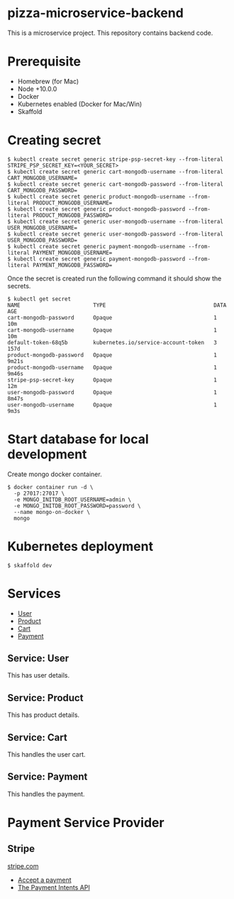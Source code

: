 # pizza-microservice-backend
This is a microservice project. This repository contains backend code.

# Prerequisite

* Homebrew (for Mac)
* Node +10.0.0
* Docker
* Kubernetes enabled (Docker for Mac/Win)
* Skaffold

# Creating secret

```
$ kubectl create secret generic stripe-psp-secret-key --from-literal STRIPE_PSP_SECRET_KEY=<YOUR_SECRET>
$ kubectl create secret generic cart-mongodb-username --from-literal CART_MONGODB_USERNAME=
$ kubectl create secret generic cart-mongodb-password --from-literal CART_MONGODB_PASSWORD=
$ kubectl create secret generic product-mongodb-username --from-literal PRODUCT_MONGODB_USERNAME=
$ kubectl create secret generic product-mongodb-password --from-literal PRODUCT_MONGODB_PASSWORD=
$ kubectl create secret generic user-mongodb-username --from-literal USER_MONGODB_USERNAME=
$ kubectl create secret generic user-mongodb-password --from-literal USER_MONGODB_PASSWORD=
$ kubectl create secret generic payment-mongodb-username --from-literal PAYMENT_MONGODB_USERNAME=
$ kubectl create secret generic payment-mongodb-password --from-literal PAYMENT_MONGODB_PASSWORD=
```

Once the secret is created run the following command it should show the secrets.

```
$ kubectl get secret
NAME                       TYPE                                  DATA   AGE
cart-mongodb-password      Opaque                                1      10m
cart-mongodb-username      Opaque                                1      10m
default-token-68q5b        kubernetes.io/service-account-token   3      157d
product-mongodb-password   Opaque                                1      9m21s
product-mongodb-username   Opaque                                1      9m46s
stripe-psp-secret-key      Opaque                                1      12m
user-mongodb-password      Opaque                                1      8m47s
user-mongodb-username      Opaque                                1      9m3s
```

# Start database for local development

Create mongo docker container.

```
$ docker container run -d \
  -p 27017:27017 \
  -e MONGO_INITDB_ROOT_USERNAME=admin \
  -e MONGO_INITDB_ROOT_PASSWORD=password \
  --name mongo-on-docker \
  mongo
```

# Kubernetes deployment

```
$ skaffold dev
```

# Services
  * [User](#service-user)
  * [Product](#service-product)
  * [Cart](#service-cart)
  * [Payment](#service-payment)

## Service: User

This has user details.

## Service: Product

This has product details.

## Service: Cart

This handles the user cart.

## Service: Payment

This handles the payment.

# Payment Service Provider

## Stripe

[stripe.com](https://stripe.com/)

  - [Accept a payment](https://stripe.com/docs/payments/accept-a-payment)
  - [The Payment Intents API](https://stripe.com/docs/payments/payment-intents)